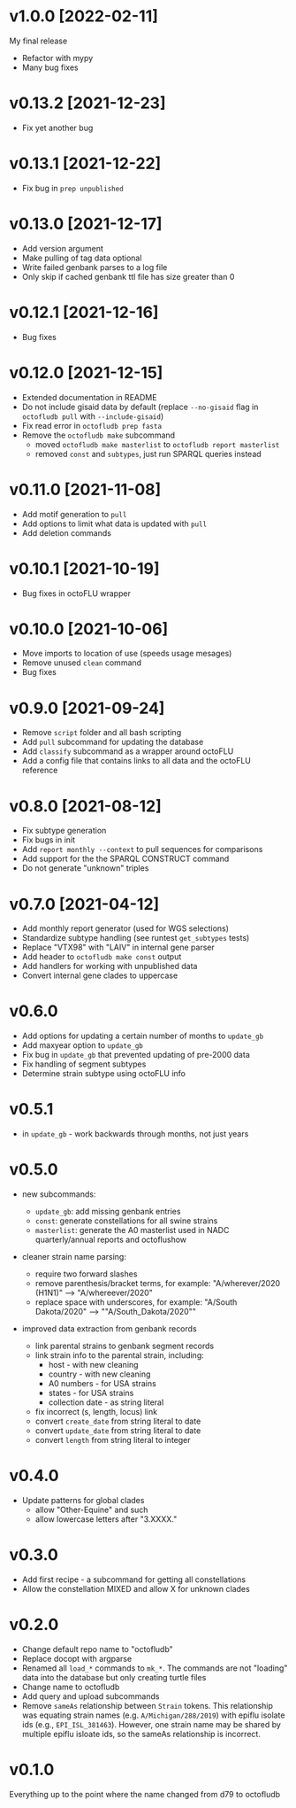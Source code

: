 v1.0.0 [2022-02-11]
===================

 My final release

 * Refactor with mypy
 * Many bug fixes

v0.13.2 [2021-12-23]
====================

 * Fix yet another bug

v0.13.1 [2021-12-22]
====================

 * Fix bug in `prep unpublished`

v0.13.0 [2021-12-17]
====================

 * Add version argument
 * Make pulling of tag data optional
 * Write failed genbank parses to a log file
 * Only skip if cached genbank ttl file has size greater than 0

v0.12.1 [2021-12-16]
====================

 * Bug fixes

v0.12.0 [2021-12-15]
====================

 * Extended documentation in README
 * Do not include gisaid data by default (replace `--no-gisaid` flag in
   `octofludb pull` with `--include-gisaid`)
 * Fix read error in `octofludb prep fasta`
 * Remove the `octofludb make` subcommand
   - moved `octofludb make masterlist` to `octofludb report masterlist` 
   - removed `const` and `subtypes`, just run SPARQL queries instead

v0.11.0 [2021-11-08]
====================

 * Add motif generation to `pull`
 * Add options to limit what data is updated with `pull`
 * Add deletion commands

v0.10.1 [2021-10-19]
====================

 * Bug fixes in octoFLU wrapper

v0.10.0 [2021-10-06]
====================
 
 * Move imports to location of use (speeds usage mesages)
 * Remove unused `clean` command
 * Bug fixes

v0.9.0 [2021-09-24]
===================

 * Remove `script` folder and all bash scripting
 * Add `pull` subcommand for updating the database
 * Add `classify` subcommand as a wrapper around octoFLU
 * Add a config file that contains links to all data and the octoFLU reference

v0.8.0 [2021-08-12]
===================

 * Fix subtype generation
 * Fix bugs in init
 * Add `report monthly --context` to pull sequences for comparisons
 * Add support for the the SPARQL CONSTRUCT command
 * Do not generate "unknown" triples

v0.7.0 [2021-04-12]
===================

 * Add monthly report generator (used for WGS selections)
 * Standardize subtype handling (see runtest `get_subtypes` tests)
 * Replace "VTX98" with "LAIV" in internal gene parser
 * Add header to `octofludb make const` output
 * Add handlers for working with unpublished data
 * Convert internal gene clades to uppercase

v0.6.0
======

 * Add options for updating a certain number of months to `update_gb`
 * Add maxyear option to `update_gb`
 * Fix bug in `update_gb` that prevented updating of pre-2000 data
 * Fix handling of segment subtypes
 * Determine strain subtype using octoFLU info

v0.5.1
======

 * in `update_gb` - work backwards through months, not just years

v0.5.0
======

 * new subcommands:
   * `update_gb`: add missing genbank entries
   * `const`: generate constellations for all swine strains
   * `masterlist`: generate the A0 masterlist used in NADC quarterly/annual
     reports and octoflushow

 * cleaner strain name parsing:
   * require two forward slashes
   * remove parenthesis/bracket terms, for example:
        "A/wherever/2020 (H1N1)" --> "A/whereever/2020"
   * replace space with underscores, for example:
        "A/South Dakota/2020" --> ""A/South_Dakota/2020""

 * improved data extraction from genbank records 
   * link parental strains to genbank segment records
   * link strain info to the parental strain, including: 
     * host - with new cleaning
     * country - with new cleaning
     * A0 numbers - for USA strains
     * states - for USA strains
     * collection date - as string literal
   * fix incorrect (s, length, locus) link
   * convert `create_date` from string literal to date
   * convert `update_date` from string literal to date
   * convert `length` from string literal to integer

v0.4.0
======

 * Update patterns for global clades
   * allow "Other-Equine" and such
   * allow lowercase letters after "3.XXXX."

v0.3.0
======

 * Add first recipe - a subcommand for getting all constellations
 * Allow the constellation MIXED and allow X for unknown clades

v0.2.0
======

 * Change default repo name to "octofludb"
 * Replace docopt with argparse
 * Renamed all `load_*` commands to `mk_*`. The commands are not "loading" data
   into the database but only creating turtle files
 * Change name to octofludb
 * Add query and upload subcommands
 * Remove `sameAs` relationship between `Strain` tokens. This relationship was
   equating strain names (e.g. `A/Michigan/288/2019`) with epiflu isolate ids
   (e.g., `EPI_ISL_381463`). However, one strain name may be shared by multiple
   epiflu isloate ids, so the sameAs relationship is incorrect. 

v0.1.0
======

Everything up to the point where the name changed from d79 to octofludb
